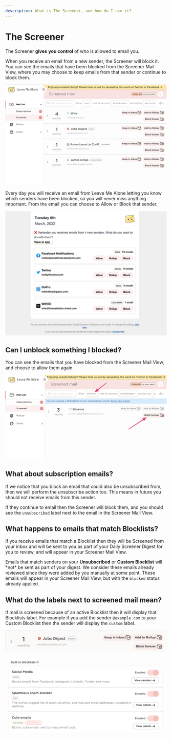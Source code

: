 ```yaml
---
description: What is The Screener, and how do I use it?
---
```


# The Screener

The Screener **gives** **you control** of who is allowed to email you.

When you receive an email from a new sender, the Screener will block it. You can see the emails that have been blocked from the Screener Mail View, where you may choose to keep emails from that sender or continue to block them.

![](<../../.gitbook/assets/CleanShot 2022-03-14 at 08.07.23@2x.png>)

Every day you will receive an email from Leave Me Alone letting you know which senders have been blocked, so you will never miss anything important. From the email you can choose to Allow or Block that sender.

![](<../../.gitbook/assets/image (45).png>)

## Can I unblock something I blocked?

You can see the emails that you have blocked from the Screener Mail View, and choose to allow them again.&#x20;

![](<../../.gitbook/assets/image (47).png>)

## What about subscription emails?

If we notice that you block an email that could also be unsubscribed from, then we will perform the unsubscribe action too. This means in future you should not receive emails from this sender.

If they continue to email then the Screener will block them, and you should see the `unsubscribed` label next to the email in the Screener Mail View.



## What happens to emails that match Blocklists?

If you receive emails that match a Blocklist then they will be Screened from your inbox and will be sent to you as part of your Daily Screener Digest for you to review, and will appear in your Screener Mail View.

Emails that match senders  on your **Unsubscribed** or **Custom Blocklist** will \*not\* be sent as part of your digest. We consider these emails already reviewed since they were added by you manually at some point. These emails will appear in your Screener Mail View, but with the `blocked` status already applied.



## What do the labels next to screened mail mean?

If mail is screened because of an active Blocklist then it will display that Blocklists label. For example if you add the sender `@example.com` to your Custom Blocklist then the sender will display the `custom` label.

![A email from a Social Media company displaying the SOCIAL label](<../../.gitbook/assets/image (44).png>)

![Our built in Blocklists with their labels](<../../.gitbook/assets/image (46).png>)

